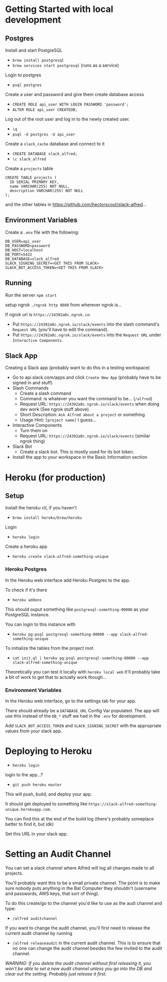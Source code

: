 # Getting Started with local development

## Postgres

Install and start PostgreSQL

- `brew install postgresql`
- `brew services start postgresql` (runs as a service)

Login to postgres

- `psql postgres`

Create a user and password and give them create database access

- `CREATE ROLE api_user WITH LOGIN PASSWORD 'password';`
- `ALTER ROLE api_user CREATEDB;`

Log out of the root user and log in to the newly created user.

- `\q`
- `psql -d postgres -U api_user`

Create a `slack_cache` database and connect to it

- `CREATE DATABASE slack_alfred;`
- `\c slack_alfred`

Create a `projects` table

```postgres
CREATE TABLE projects (
  ID SERIAL PRIMARY KEY,
  name VARCHAR(255) NOT NULL,
  description VARCHAR(255) NOT NULL
);
```

and the other tables in https://github.com/hectorscout/slack-alfred...

## Environment Variables

Create a `.env` file with the following:

```
DB_USER=api_user
DB_PASSWORD=password
DB_HOST=localhost
DB_PORT=5432
DB_DATABASE=slack_alfred
SLACK_SIGNING_SECRET=<GET THIS FROM SLACK>
SLACK_BOT_ACCESS_TOKEN=<GET THIS FROM SLACK>
```

## Running

Run the server
`npm start`

setup ngrok
`./ngrok http 8080` from wherever ngrok is...

If ngrok url is `https://24392a0c.ngrok.io`:

- Put `https://24392a0c.ngrok.io/slack/events` into the slash command's `Request URL` (you'll have to edit the command).
- Put `https://24392a0c.ngrok.io/slack/events` into the `Request URL` under `Interactive Components`.

## Slack App

Creating a Slack app (probably want to do this in a testing workspace)

- Go to api.slack.com/apps and click `Create New App` (probably have to be signed in and stuff)
- Slash Commands
  - Create a slash command
  - Command: is whatever you want the command to be... (`/alfred`)
  - Request URL: `https://24392a0c.ngrok.io/slack/events` when doing dev work (See ngrok stuff above).
  - Short Description: `Ask Alfred about a project` or something
  - Usage Hint: `[project name]` I guess...
- Interactive Components
  - Turn them on
  - Request URL: `https://24392a0c.ngrok.io/slack/events` (similar ngrok thing)
- Slack Bot
  - Create a slack bot. This is mostly used for its bot token.
- Install the app to your workspace in the Basic Information section

# Heroku (for production)

## Setup

Install the heroku cli, if you haven't

- `brew install heroku/brew/heroku`

Login

- `heroku login`

Create a heroku app

- `heroku create slack-alfred-something-unique`

### Heroku Postgres

In the Heroku web interface add Heroku Postgres to the app.

To check if it's there

- `heroku addons`

This should ouput something like `postgresql-something-00000` as your PostgreSQL instance.

You can login to this instance with

- `heroku pg:psql postgresql-something-00000 --app slack-alfred-something-unique`

To initialize the tables from the project root

- `cat init.ql | heroku pg:psql postgresql-something-00000 --app slack-alfred-something-unique`

Theoretically you can test it locally with
`heroku local web`
It'll probably take a bit of work to get that to actually work though...

### Environment Variables

In the Heroku web interface, go to the settings tab for your app.

There should already be a `DATABASE_URL` Config Var populated. The app will use this instead of the `DB_*` stuff we had in
the `.env` for development.

Add `SLACK_BOT_ACCESS_TOKEN` and `SLACK_SIGNING_SECRET` with the appropriate values from your slack app.

# Deploying to Heroku

- `heroku login`

login to the app...?

- `git push heroku master`

This will push, build, and deploy your app.

It should get deployed to something like `https://slack-alfred-something-unique.herokuapp.com`.

You can find this at the end of the build log (there's probably someplace better to find it, but idk)

Set this URL in your slack app.

# Setting an Audit Channel

You can set a slack channel where Alfred will log all changes made to all projects.

You'll probably want this to be a small private channel. The point is to make sure nobody puts anything in the Bat Computer they shouldn't (username and passwords, AWS keys, that sort of thing).

To do this create/go to the channel you'd like to use as the audi channel and type:

- `/alfred auditchannel`

If you want to change the audit channel, you'll first need to release the current audit channel by running

- `/alfred releaseaudit`
  in the current audit channel. This is to ensure that no one can change the audit channel besides the few invited to the audit channel.

_*WARNING:* If you delete the audit channel without first releasing it, you won't be able to set a new audit channel unless you go into the DB and clear out the setting. Probably just release it first._
